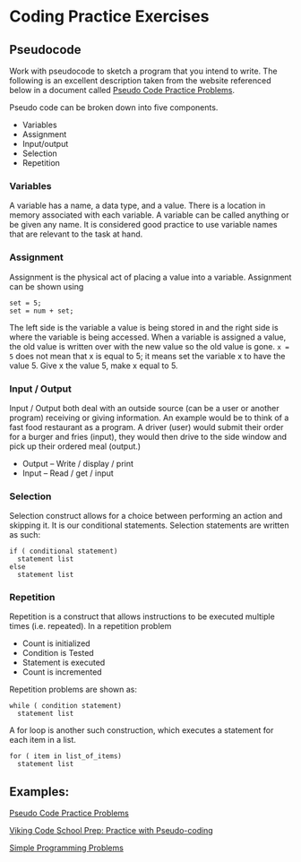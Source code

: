 ﻿# Coding Practice Exercises

## Pseudocode

Work with pseudocode to sketch a program that you intend to write. The following is an  excellent description taken from the website referenced below in a document called [Pseudo Code Practice Problems](https://www.qacps.org/cms/lib02/MD01001006/Centricity/Domain/847/Pseudo_Code%20Practice_Problems.pdf).

Pseudo code can be broken down into five components.
- Variables
- Assignment
- Input/output
- Selection
- Repetition

### Variables

A variable has a name, a data type, and a value. There is a location in memory associated with each variable. A variable
can be called anything or be given any name. It is considered good practice to use variable names that are relevant to
the task at hand.

### Assignment

Assignment is the physical act of placing a value into a variable. Assignment can be shown using
```
set = 5;
set = num + set;
```

The left side is the variable a value is being stored in and the right side is where the variable is being accessed. When a
variable is assigned a value, the old value is written over with the new value so the old value is gone. ```x = 5``` does not
mean that x is equal to 5; it means set the variable x to have the value 5. Give x the value 5, make x equal to 5.

### Input / Output

Input / Output both deal with an outside source (can be a user or another program) receiving or giving information. An
example would be to think of a fast food restaurant as a program. A driver (user) would submit their order for a burger
and fries (input), they would then drive to the side window and pick up their ordered meal (output.)
- Output – Write / display / print
- Input – Read / get / input

### Selection

Selection construct allows for a choice between performing an action and skipping it. It is our conditional statements.
Selection statements are written as such:
```
if ( conditional statement)
  statement list
else
  statement list
```

### Repetition

Repetition is a construct that allows instructions to be executed multiple times (i.e. repeated).
In a repetition problem
- Count is initialized
- Condition is Tested
- Statement is executed
- Count is incremented

Repetition problems are shown as:
```
while ( condition statement)
  statement list
```

A for loop is another such construction, which executes a statement for each item in a list. 
```
for ( item in list_of_items)
  statement list
```


## Examples: 

[Pseudo Code Practice Problems](https://www.qacps.org/cms/lib02/MD01001006/Centricity/Domain/847/Pseudo_Code%20Practice_Problems.pdf)

[Viking Code School Prep: Practice with Pseudo-coding](https://www.vikingcodeschool.com/software-engineering-basics/practice-with-pseudo-coding)

[Simple Programming Problems](https://adriann.github.io/programming_problems.html)




